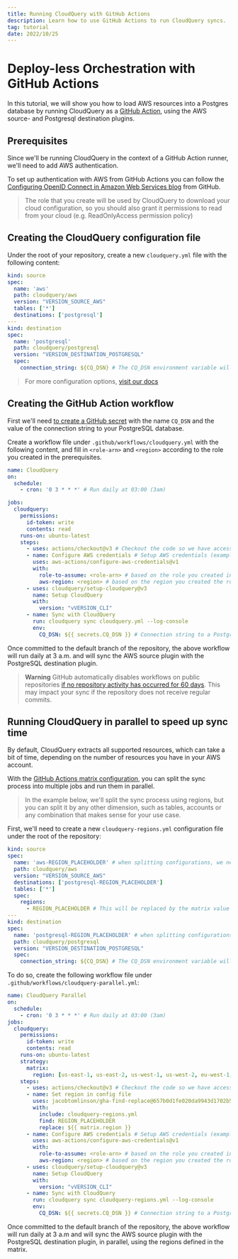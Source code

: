 ```yaml
---
title: Running CloudQuery with GitHub Actions
description: Learn how to use GitHub Actions to run CloudQuery syncs.
tag: tutorial
date: 2022/10/25
---
```


# Deploy-less Orchestration with GitHub Actions

In this tutorial, we will show you how to load AWS resources into a Postgres database by running CloudQuery as a [GitHub Action](https://github.com/features/actions), using the AWS source- and Postgresql destination plugins.

## Prerequisites

Since we'll be running CloudQuery in the context of a GitHub Action runner, we'll need to add AWS authentication.

To set up authentication with AWS from GitHub Actions you can follow the [Configuring OpenID Connect in Amazon Web Services blog](https://docs.github.com/en/actions/deployment/security-hardening-your-deployments/configuring-openid-connect-in-amazon-web-services) from GitHub.

> The role that you create will be used by CloudQuery to download your cloud configuration, so you should also grant it permissions to read from your cloud (e.g. ReadOnlyAccess permission policy)

## Creating the CloudQuery configuration file

Under the root of your repository, create a new `cloudquery.yml` file with the following content:

```yaml copy
kind: source
spec:
  name: 'aws'
  path: cloudquery/aws
  version: "VERSION_SOURCE_AWS"
  tables: ['*']
  destinations: ['postgresql']
---
kind: destination
spec:
  name: 'postgresql'
  path: cloudquery/postgresql
  version: "VERSION_DESTINATION_POSTGRESQL"
  spec:
    connection_string: ${CQ_DSN} # The CQ_DSN environment variable will be set by GitHub Action workflow
```

> For more configuration options, [visit our docs](/docs/reference/source-spec)

## Creating the GitHub Action workflow

First we'll need [to create a GitHub secret](https://docs.github.com/en/actions/security-guides/encrypted-secrets#creating-encrypted-secrets-for-a-repository) with the name `CQ_DSN` and the value of the connection string to your PostgreSQL database.

Create a workflow file under `.github/workflows/cloudquery.yml` with the following content, and fill in `<role-arn>` and `<region>` according to the role you created in the prerequisites.

```yaml copy
name: CloudQuery
on:
  schedule:
    - cron: '0 3 * * *' # Run daily at 03:00 (3am)

jobs:
  cloudquery:
    permissions:
      id-token: write
      contents: read
    runs-on: ubuntu-latest
    steps:
      - uses: actions/checkout@v3 # Checkout the code so we have access to the config file
      - name: Configure AWS credentials # Setup AWS credentials (example)
        uses: aws-actions/configure-aws-credentials@v1
        with:
          role-to-assume: <role-arn> # based on the role you created in the prerequisites
          aws-region: <region> # based on the region you created the role in
      - uses: cloudquery/setup-cloudquery@v3
        name: Setup CloudQuery
        with:
          version: "vVERSION_CLI"
      - name: Sync with CloudQuery
        run: cloudquery sync cloudquery.yml --log-console
        env:
          CQ_DSN: ${{ secrets.CQ_DSN }} # Connection string to a PostgreSQL database
```

Once committed to the default branch of the repository, the above workflow will run daily at 3 a.m. and will sync the AWS source plugin with the PostgreSQL destination plugin.

> **Warning**
> GitHub automatically disables workflows on public repositories [if no repository activity has occurred for 60 days](https://docs.github.com/en/actions/using-workflows/disabling-and-enabling-a-workflow). This may impact your sync if the repository does not receive regular commits.

## Running CloudQuery in parallel to speed up sync time

By default, CloudQuery extracts all supported resources, which can take a bit of time, depending on the number of resources you have in your AWS account.

With the [GitHub Actions matrix configuration](https://docs.github.com/en/actions/using-jobs/using-a-matrix-for-your-jobs), you can split the sync process into multiple jobs and run them in parallel.

> In the example below, we'll split the sync process using regions, but you can split it by any other dimension, such as tables, accounts or any combination that makes sense for your use case.

First, we'll need to create a new `cloudquery-regions.yml` configuration file under the root of the repository:

```yaml copy
kind: source
spec:
  name: 'aws-REGION_PLACEHOLDER' # when splitting configurations, we need to keep the names unique
  path: cloudquery/aws
  version: "VERSION_SOURCE_AWS"
  destinations: ['postgresql-REGION_PLACEHOLDER']
  tables: ['*']
  spec:
    regions:
      - REGION_PLACEHOLDER # This will be replaced by the matrix value
---
kind: destination
spec:
  name: 'postgresql-REGION_PLACEHOLDER' # when splitting configurations, we need to keep the names unique
  path: cloudquery/postgresql
  version: "VERSION_DESTINATION_POSTGRESQL"
  spec:
    connection_string: ${CQ_DSN} # The CQ_DSN environment variable will be set by GitHub Action workflow
```

To do so, create the following workflow file under `.github/workflows/cloudquery-parallel.yml`:

```yaml copy
name: CloudQuery Parallel
on:
  schedule:
    - cron: '0 3 * * *' # Run daily at 03:00 (3am)
jobs:
  cloudquery:
    permissions:
      id-token: write
      contents: read
    runs-on: ubuntu-latest
    strategy:
      matrix:
        region: [us-east-1, us-east-2, us-west-1, us-west-2, eu-west-1, eu-west-2] # List of regions to sync in parallel
    steps:
      - uses: actions/checkout@v3 # Checkout the code so we have access to the config file
      - name: Set region in config file
        uses: jacobtomlinson/gha-find-replace@657b0d1fe020da9943d1702b576f5d37d43b9c03
        with:
          include: cloudquery-regions.yml
          find: REGION_PLACEHOLDER
          replace: ${{ matrix.region }}
      - name: Configure AWS credentials # Setup AWS credentials (example)
        uses: aws-actions/configure-aws-credentials@v1
        with:
          role-to-assume: <role-arn> # based on the role you created in the prerequisites
          aws-region: <region> # based on the region you created the role in
      - uses: cloudquery/setup-cloudquery@v3
        name: Setup CloudQuery
        with:
          version: "vVERSION_CLI"
      - name: Sync with CloudQuery
        run: cloudquery sync cloudquery-regions.yml --log-console
        env:
          CQ_DSN: ${{ secrets.CQ_DSN }} # Connection string to a PostgreSQL database
```

Once committed to the default branch of the repository, the above workflow will run daily at 3 a.m and will sync the AWS source plugin with the PostgreSQL destination plugin, in parallel, using the regions defined in the matrix.
